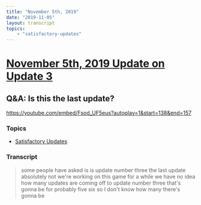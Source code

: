 ```yaml
---
title: "November 5th, 2019"
date: "2019-11-05"
layout: transcript
topics: 
    - "satisfactory-updates"
---
```

# [November 5th, 2019 Update on Update 3](../2019-11-05.md)
## Q&A: Is this the last update?
https://youtube.com/embed/Fsod_UF5eus?autoplay=1&start=138&end=157
### Topics
* [Satisfactory Updates](../topics/satisfactory-updates.md)

### Transcript

> some people have asked is is update
> number three the last update absolutely
> not we're working on this game for a
> while we have no idea how many updates
> are coming off to update number three
> that's gonna be for probably five six so
> I don't know how many there's gonna be
